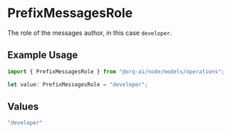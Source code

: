 # PrefixMessagesRole

The role of the messages author, in this case  `developer`.

## Example Usage

```typescript
import { PrefixMessagesRole } from "@orq-ai/node/models/operations";

let value: PrefixMessagesRole = "developer";
```

## Values

```typescript
"developer"
```